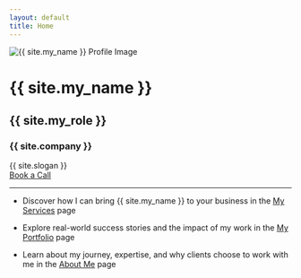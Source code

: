 ```yaml
---
layout: default
title: Home
---
```


<div class="container_center">
  <!-- <img src="{{ site.logo }}" alt="{{ site.company }} logo" class="logo" /> -->

  <img src="{{ site.profile_image }}" alt="{{ site.my_name }} Profile Image" class="logo" />

  <h1>{{ site.my_name }}</h1>
  <h2>{{ site.my_role }}</h2>
  <h3>{{ site.company }}</h3>
  <div class="slogan">{{ site.slogan }}</div>
  <a href="{{ site.meeting_link }}" target="_blank" class="book-call-btn">Book a Call</a>

</div>
<hr />

- Discover how I can bring {{ site.my_name }} to your business in the [My Services](services.md) page

- Explore real-world success stories and the impact of my work in the [My Portfolio](portfolio.md) page

- Learn about my journey, expertise, and why clients choose to work with me in the [About Me](about.md) page

